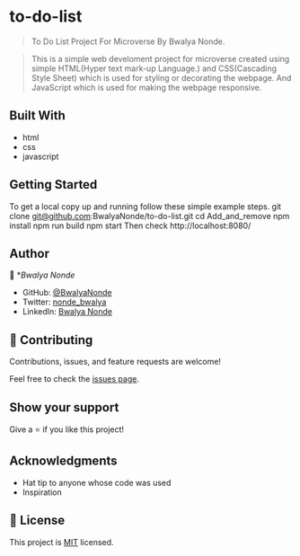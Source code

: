 # to-do-list

>  To Do List Project For Microverse By Bwalya Nonde.


> This is a simple web develoment project for microverse created using simple HTML(Hyper text mark-up   Language.) and CSS(Cascading Style Sheet) which is used for styling or decorating the webpage. And JavaScript which is used for making the webpage responsive.



## Built With

- html
- css
- javascript


## Getting Started
To get a local copy up and running follow these simple example steps.
git clone git@github.com:BwalyaNonde/to-do-list.git
cd Add_and_remove
npm install
npm run build
npm start
Then check http://localhost:8080/




## Author
👤 **Bwalya Nonde* 

- GitHub: [@BwalyaNonde](https://github.com/BwalyaNonde)
- Twitter: [nonde_bwalya](https://twitter.com/nonde_bwalya)
- LinkedIn: [Bwalya Nonde](https://www.linkedin.com/in/bwalya-nonde-5865601a9/)


## 🤝 Contributing

Contributions, issues, and feature requests are welcome!

Feel free to check the [issues page](../../issues/).

## Show your support

Give a ⭐️ if you like this project!

## Acknowledgments

- Hat tip to anyone whose code was used
- Inspiration



## 📝 License

This project is [MIT](./MIT.md) licensed.